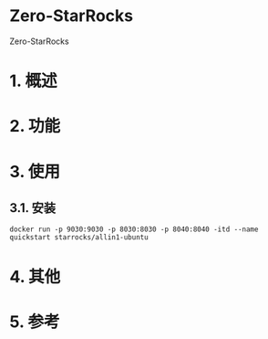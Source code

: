 # Zero-StarRocks
Zero-StarRocks

# 1. 概述

# 2. 功能

# 3. 使用
## 3.1. 安装
```shell
docker run -p 9030:9030 -p 8030:8030 -p 8040:8040 -itd --name quickstart starrocks/allin1-ubuntu
```

# 4. 其他

# 5. 参考

